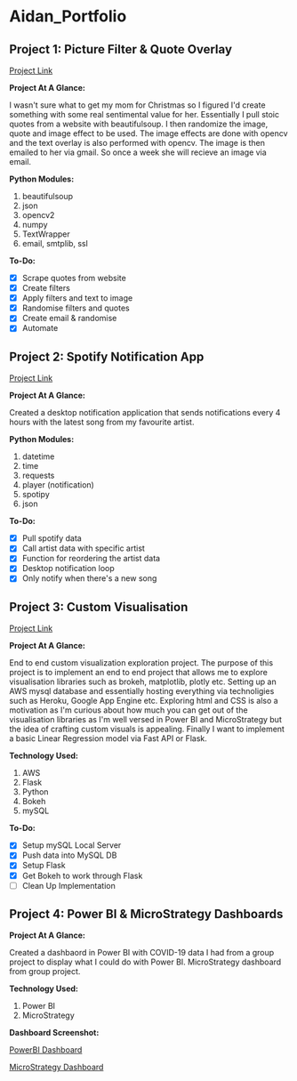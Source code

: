 # Aidan_Portfolio

## Project 1: Picture Filter & Quote Overlay
[Project Link](https://github.com/Turtle24/photos_opencv)

**Project At A Glance:**

I wasn't sure what to get my mom for Christmas so I figured I'd create something with some real sentimental value for her. Essentially I pull stoic quotes from a website with beautifulsoup. I then randomize the image, quote and image effect to be used. The image effects are done with opencv and the text overlay is also performed with opencv. The image is then emailed to her via gmail. So once a week she will recieve an image via email. 

**Python Modules:**

1. beautifulsoup
2. json
3. opencv2
4. numpy
5. TextWrapper
6. email, smtplib, ssl

**To-Do:**

- [x] Scrape quotes from website
- [x] Create filters 
- [x] Apply filters and text to image
- [x] Randomise filters and quotes
- [x] Create email & randomise
- [x] Automate

## Project 2: Spotify Notification App
[Project Link](https://github.com/Turtle24/Spotify_Notify_App)

**Project At A Glance:**

Created a desktop notification application that sends notifications every 4 hours with the latest song from my favourite artist. 

**Python Modules:**

1. datetime
2. time
3. requests
4. player (notification)
5. spotipy
6. json

**To-Do:**

- [x] Pull spotify data
- [x] Call artist data with specific artist 
- [x] Function for reordering the artist data
- [x] Desktop notification loop
- [x] Only notify when there's a new song 

## Project 3: Custom Visualisation 
[Project Link](https://github.com/Turtle24/CustomViz)

**Project At A Glance:**

End to end custom visualization exploration project. The purpose of this project is to implement an end to end project that allows me to explore visualisation libraries such as brokeh, matplotlib, plotly etc. Setting up an AWS mysql database and essentially hosting everything via technoligies such as Heroku, Google App Engine etc. Exploring html and CSS is also a motivation as I'm curious about how much you can get out of the visualisation libraries as I'm well versed in Power BI and MicroStrategy but the idea of crafting custom visuals is appealing. Finally I want to implement a basic Linear Regression model via Fast API or Flask.

**Technology Used:**

1. AWS 
2. Flask
3. Python
4. Bokeh
5. mySQL

**To-Do:**

- [x] Setup mySQL Local Server
- [x] Push data into MySQL DB
- [x] Setup Flask
- [x] Get Bokeh to work through Flask
- [ ] Clean Up Implementation

## Project 4: Power BI & MicroStrategy Dashboards

**Project At A Glance:**

Created a dashbaord in Power BI with COVID-19 data I had from a group project to display what I could do with Power BI. MicroStrategy dashboard from group project.

**Technology Used:**

1. Power BI
2. MicroStrategy

**Dashboard Screenshot:**

[PowerBI Dashboard](https://app.powerbi.com/groups/me/reports/41c0bf94-538e-4dbd-b00e-3250361e3f77?ctid=6413467b-c4fa-445e-b3b6-b5ce5e606aba)

[MicroStrategy Dashboard](https://github.com/Turtle24/Aidan_Portfolio/blob/main/images/Microstrategy.png)




